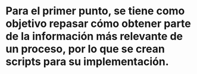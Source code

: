 # Para el primer punto, se tiene como objetivo repasar cómo obtener parte de la información más relevante de un proceso, por lo que se crean scripts para su implementación.

